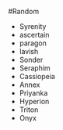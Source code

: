 #Random 

- Syrenity
- ascertain
- paragon
- lavish
- Sonder
- Seraphim
- Cassiopeia
- Annex
- Priyanka
- Hyperion
- Triton
- Onyx

